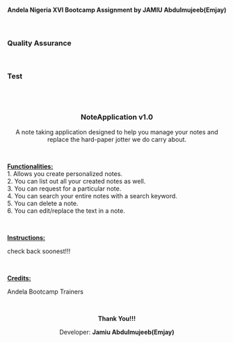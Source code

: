 <h4 align="center">Andela Nigeria XVI Bootcamp Assignment by JAMIU Abdulmujeeb(Emjay)</h4>
<br>
<h3>Quality Assurance</h3>


<br>

<h3>Test</h3>


<br><br>

<h3 align="center">NoteApplication v1.0</h3>
<p align="center">A note taking application designed to help you manage your notes and replace the hard-paper jotter we do carry about.</p>
<p>&nbsp;</p>
<p><strong><span style="text-decoration: underline;">Functionalities:</span></strong><span style="text-decoration: underline;"><br /> </span>1. Allows you create personalized notes.<br /> 2. You can list out all your created notes as well.<br /> 3. You can request for a particular note.<br /> 4. You can search your entire notes with a search keyword.<br /> 5. You can delete a note.<br /> 6. You can edit/replace the text in a note.</p>
<p>&nbsp;</p>
<p><strong><span style="text-decoration: underline;">Instructions:</span></strong></p>
check back soonest!!!
<p>&nbsp;</p>

<p><strong><span style="text-decoration: underline;">Credits:</span></strong></p>
Andela Bootcamp Trainers
<p>&nbsp;</p>

<p align="center"><strong>Thank You!!!</strong></p>
<p align="center">Developer: <strong>Jamiu Abdulmujeeb(Emjay)</strong></p>